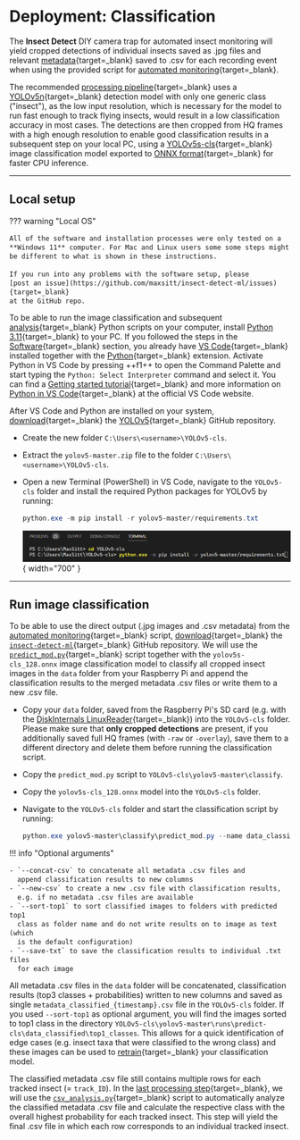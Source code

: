 # Deployment: Classification

The **Insect Detect** DIY camera trap for automated insect monitoring will
yield cropped detections of individual insects saved as .jpg files and relevant
[metadata](detection.md#metadata-csv){target=_blank} saved to .csv for each
recording event when using the provided script for
[automated monitoring](../software/programming.md#automated-monitoring-script){target=_blank}.

The recommended [processing pipeline](detection.md#processing-pipeline){target=_blank}
uses a [YOLOv5n](../index.md#detection-models){target=_blank} detection model with
only one generic class ("insect"), as the low input resolution, which is necessary
for the model to run fast enough to track flying insects, would result in a low
classification accuracy in most cases. The detections are then cropped from HQ frames
with a high enough resolution to enable good classification results in a subsequent
step on your local PC, using a [YOLOv5s-cls](../index.md#classification-model){target=_blank}
image classification model exported to
[ONNX format](https://github.com/ultralytics/yolov5/issues/251){target=_blank}
for faster CPU inference.

---

## Local setup

??? warning "Local OS"

    All of the software and installation processes were only tested on a
    **Windows 11** computer. For Mac and Linux users some some steps might
    be different to what is shown in these instructions.
    
    If you run into any problems with the software setup, please
    [post an issue](https://github.com/maxsitt/insect-detect-ml/issues){target=_blank}
    at the GitHub repo.

To be able to run the image classification and subsequent
[analysis](analysis.md){target=_blank} Python scripts on your computer,
install [Python 3.11](https://www.python.org/downloads/windows/){target=_blank}
to your PC. If you followed the steps in the
[Software](../software/localsetup.md){target=_blank} section, you already have
[VS Code](../software/localsetup.md#visual-studio-code){target=_blank}
installed together with the [Python](https://bit.ly/2Zm3Ypq){target=_blank}
extension. Activate Python in VS Code by pressing ++f1++ to open the Command Palette
and start typing the `Python: Select Interpreter` command and select it. You can find a
[Getting started tutorial](https://code.visualstudio.com/docs/python/python-tutorial){target=_blank}
and more information on
[Python in VS Code](https://code.visualstudio.com/docs/languages/python){target=_blank}
at the official VS Code website.

After VS Code and Python are installed on your system,
[download](https://github.com/ultralytics/yolov5/archive/refs/heads/master.zip){target=_blank}
the [YOLOv5](https://github.com/ultralytics/yolov5){target=_blank} GitHub repository.

- Create the new folder `C:\Users\<username>\YOLOv5-cls`.
- Extract the `yolov5-master.zip` file to the folder `C:\Users\<username>\YOLOv5-cls`.
- Open a new Terminal (PowerShell) in VS Code, navigate to the `YOLOv5-cls` folder
  and install the required Python packages for YOLOv5 by running:

    ``` powershell
    python.exe -m pip install -r yolov5-master/requirements.txt
    ```

    ![YOLOv5 install requirements](assets/images/yolov5_requirements.png){ width="700" }

---

## Run image classification

To be able to use the direct output (.jpg images and .csv metadata) from the
[automated monitoring](../software/programming.md#automated-monitoring-script){target=_blank} script,
[download](https://github.com/maxsitt/insect-detect-ml/archive/refs/heads/main.zip){target=_blank}
the [`insect-detect-ml`](https://github.com/maxsitt/insect-detect-ml){target=_blank} GitHub repository.
We will use the
[`predict_mod.py`](https://github.com/maxsitt/insect-detect-ml/blob/main/predict_mod.py){target=_blank}
script together with the `yolov5s-cls_128.onnx` image classification model
to classify all cropped insect images in the `data` folder from your
Raspberry Pi and append the classification results to the merged
metadata .csv files or write them to a new .csv file.

- Copy your `data` folder, saved from the Raspberry Pi's SD card (e.g. with the
  [DiskInternals LinuxReader](../software/localsetup.md#diskinternals-linuxreader){target=_blank})
  into the `YOLOv5-cls` folder. Please make sure that **only cropped detections**
  are present, if you additionally saved full HQ frames (with `-raw` or
  `-overlay`), save them to a different directory and delete them before
  running the classification script.
- Copy the `predict_mod.py` script to `YOLOv5-cls\yolov5-master\classify`.
- Copy the `yolov5s-cls_128.onnx` model into the `YOLOv5-cls` folder.
- Navigate to the `YOLOv5-cls` folder and start the classification script by running:

    ``` powershell
    python.exe yolov5-master\classify\predict_mod.py --name data_classified --weights yolov5s-cls_128.onnx --source data/**/ --img 128 --concat-csv --sort-top1
    ```

!!! info "Optional arguments"

    - `--concat-csv` to concatenate all metadata .csv files and
      append classification results to new columns
    - `--new-csv` to create a new .csv file with classification results,
      e.g. if no metadata .csv files are available
    - `--sort-top1` to sort classified images to folders with predicted top1
      class as folder name and do not write results on to image as text (which
      is the default configuration)
    - `--save-txt` to save the classification results to individual .txt files
      for each image

All metadata .csv files in the `data` folder will be concatenated,
classification results (top3 classes + probabilities) written to new columns
and saved as single `metadata_classified_{timestamp}.csv` file in the
`YOLOv5-cls` folder. If you used `--sort-top1` as optional argument, you will
find the images sorted to top1 class in the directory
`YOLOv5-cls\yolov5-master\runs\predict-cls\data_classified\top1_classes`. This
allows for a quick identification of edge cases (e.g. insect taxa that were
classified to the wrong class) and these images can be used to
[retrain](../modeltraining/train_classification.md){target=_blank} your classification model.

The classified metadata .csv file still contains multiple rows for each tracked insect
(= `track_ID`). In the [last processing step](analysis.md){target=_blank}, we will use the
[`csv_analysis.py`](https://github.com/maxsitt/insect-detect-ml/blob/main/csv_analysis.py){target=_blank}
script to automatically analyze the classified metadata .csv file and calculate
the respective class with the overall highest probability for each tracked insect.
This step will yield the final .csv file in which each row corresponds to an
individual tracked insect.
